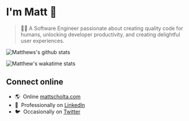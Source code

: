 # I'm Matt 👋

> 👨‍💻 A Software Engineer passionate about creating quality code for humans, unlocking developer productivity, and creating delightful user experiences.

![Matthews's github stats](https://github-readme-stats.vercel.app/api?username=visormatt&count_private=true&show_icons=true&show_owner=true&theme=default&hide=contribs)

![Matthew's wakatime stats](https://github-readme-stats.vercel.app/api/wakatime?username=visormatt&theme=default&layout=compact)

## Connect online

- 🌎 &nbsp;Online [mattscholta.com](https://www.mattscholta.com)
- 💼 &nbsp;Professionally on [LinkedIn](https://www.linkedin.com/in/matthewscholta)
- 🐦 &nbsp;Occasionally on [Twitter](https://twitter.com/visormatt)

<!-- [![ReadMe Card](https://github-readme-stats.vercel.app/api/pin/?username=visormatt&repo=generator&show_owner=true&theme=default)][link-generator] -->
<!-- ![Top Langs](https://github-readme-stats.vercel.app/api/top-langs/?username=visormatt&theme=default&layout=compact) -->
<!-- ![I voted!](https://user-images.githubusercontent.com/3104489/97828882-616ae680-1c96-11eb-8110-4f39349b4033.gif) -->
<!-- - 🕹️ Tinkering on [Codepen](https://codepen.io/visormatt) -->

<!-- Links -->

[link-generator]: https://github.com/visormatt/generator "Generator"
